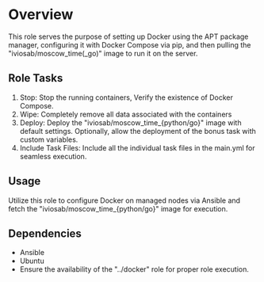 # Overview
This role serves the purpose of setting up Docker using the APT package manager, configuring it with Docker Compose via pip, and then pulling the "iviosab/moscow_time(_go)" image to run it on the server.

## Role Tasks
1. Stop: Stop the running containers, Verify the existence of Docker Compose.
2. Wipe: Completely remove all data associated with the containers 
3. Deploy: Deploy the "iviosab/moscow_time_{python/go}" image with default settings. Optionally, allow the deployment of the bonus task with custom variables.
4. Include Task Files: Include all the individual task files in the main.yml for seamless execution.

## Usage
Utilize this role to configure Docker on managed nodes via Ansible and fetch the "iviosab/moscow_time_{python/go}" image for execution.


## Dependencies
- Ansible
- Ubuntu
- Ensure the availability of the "../docker" role for proper role execution.